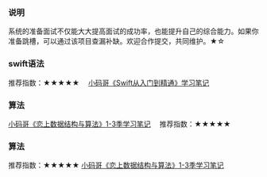 ### 说明
系统的准备面试不仅能大大提高面试的成功率，也能提升自己的综合能力。如果你准备跳槽，可以通过该项目查漏补缺。欢迎合作提交，共同维护。★☆

### swift语法
推荐指数：★★★★★&emsp; [小码哥《Swift从入门到精通》学习笔记](https://www.cnblogs.com/tzsh1007/category/1511704.html)


### 算法
[小码哥《恋上数据结构与算法》1-3季学习笔记](https://github.com/rogertan30/Love-Leetcode)&emsp; 推荐指数：★★★★★


### 算法
推荐指数：★★★★★
[小码哥《恋上数据结构与算法》1-3季学习笔记](https://github.com/rogertan30/Love-Leetcode)

